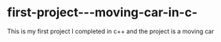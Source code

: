 # first-project---moving-car-in-c-
This is my first project I completed in c++ and the project is a moving car 
